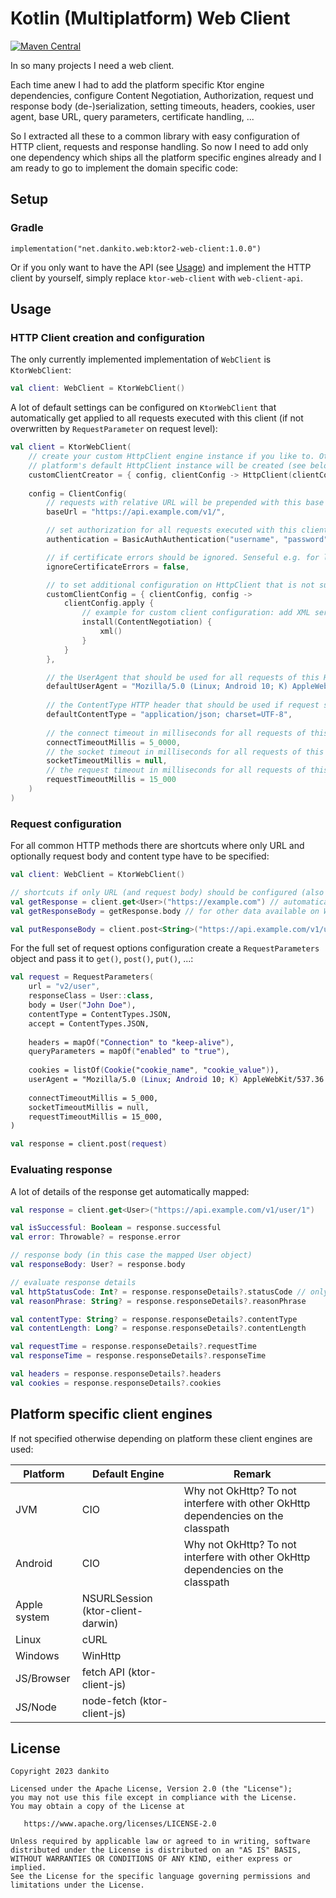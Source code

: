 # Kotlin (Multiplatform) Web Client
[![Maven Central](https://maven-badges.herokuapp.com/maven-central/net.dankito.web/ktor2-web-client/badge.svg)](https://maven-badges.herokuapp.com/maven-central/net.dankito.web/ktor2-web-client)

In so many projects I need a web client. 

Each time anew I had to add the platform specific Ktor engine dependencies, 
configure Content Negotiation, Authorization, request und response body (de-)serialization, 
setting timeouts, headers, cookies, user agent, base URL, query parameters, certificate handling, ... 

So I extracted all these to a common library with easy configuration of HTTP client, requests and response handling.
So now I need to add only one dependency which ships all the platform specific engines already
and I am ready to go to implement the domain specific code:


## Setup

### Gradle

```
implementation("net.dankito.web:ktor2-web-client:1.0.0")
```

Or if you only want to have the API (see [Usage](#usage)) and implement the HTTP client by yourself, simply replace `ktor-web-client` with `web-client-api`.


## Usage

### HTTP Client creation and configuration

The only currently implemented implementation of `WebClient` is `KtorWebClient`:

```kotlin
val client: WebClient = KtorWebClient()
```

A lot of default settings can be configured on `KtorWebClient` that automatically get applied to all requests executed with this client (if not overwritten by `RequestParameter` on request level):

```kotlin
val client = KtorWebClient(
    // create your custom HttpClient engine instance if you like to. Otherwise 
    // platform's default HttpClient instance will be created (see below)
    customClientCreator = { config, clientConfig -> HttpClient(clientConfig) },
    
    config = ClientConfig(
        // requests with relative URL will be prepended with this base URL
        baseUrl = "https://api.example.com/v1/",

        // set authorization for all requests executed with this client
        authentication = BasicAuthAuthentication("username", "password"),

        // if certificate errors should be ignored. Senseful e.g. for local testing with self signed certificates
        ignoreCertificateErrors = false,

        // to set additional configuration on HttpClient that is not supported out of the box by this library
        customClientConfig = { clientConfig, config ->
            clientConfig.apply {
                // example for custom client configuration: add XML serialization. By default JSON serialization is configured
                install(ContentNegotiation) {
                    xml()
                }
            }
        },

        // the UserAgent that should be used for all requests of this HTTP Client (if not overwritten in RequestParameters)
        defaultUserAgent = "Mozilla/5.0 (Linux; Android 10; K) AppleWebKit/537.36 (KHTML, like Gecko) Chrome/134.0.0.0 Mobile Safari/537.3",
        
        // the ContentType HTTP header that should be used if request specifies a body but no content type (defaults to "application/json; charset=UTF-8")
        defaultContentType = "application/json; charset=UTF-8",
        
        // the connect timeout in milliseconds for all requests of this HTTP client (if not overwritten in RequestParameters). Defaults to 5 seconds.
        connectTimeoutMillis = 5_0000,
        // the socket timeout in milliseconds for all requests of this HTTP client (if not overwritten in RequestParameters). Defaults to not set.
        socketTimeoutMillis = null,
        // the request timeout in milliseconds for all requests of this HTTP client (if not overwritten in RequestParameters). Defaults to 15 seconds.
        requestTimeoutMillis = 15_000
    )
)
```


### Request configuration

For all common HTTP methods there are shortcuts where only URL and optionally request body and content type have to be specified:

```kotlin
val client: WebClient = KtorWebClient()

// shortcuts if only URL (and request body) should be configured (also available for put(), delete(), head() and custom HTTP methods):
val getResponse = client.get<User>("https://example.com") // automatically deserializes response body to User object
val getResponseBody = getResponse.body // for other data available on WebClientResponse object see below

val putResponseBody = client.post<String>("https://api.example.com/v1/user", User("John Doe")).body
```

For the full set of request options configuration create a `RequestParameters` object and pass it to `get()`, `post()`, `put()`, ...:

```kotlin
val request = RequestParameters(
    url = "v2/user",
    responseClass = User::class,
    body = User("John Doe"),
    contentType = ContentTypes.JSON,
    accept = ContentTypes.JSON,
    
    headers = mapOf("Connection" to "keep-alive"),
    queryParameters = mapOf("enabled" to "true"),
    
    cookies = listOf(Cookie("cookie_name", "cookie_value")),
    userAgent = "Mozilla/5.0 (Linux; Android 10; K) AppleWebKit/537.36 (KHTML, like Gecko) Chrome/134.0.0.0 Mobile Safari/537.3",
    
    connectTimeoutMillis = 5_000,
    socketTimeoutMillis = null,
    requestTimeoutMillis = 15_000,
)

val response = client.post(request)
```


### Evaluating response

A lot of details of the response get automatically mapped:

```kotlin
val response = client.get<User>("https://api.example.com/v1/user/1")

val isSuccessful: Boolean = response.successful
val error: Throwable? = response.error

// response body (in this case the mapped User object)
val responseBody: User? = response.body

// evaluate response details
val httpStatusCode: Int? = response.responseDetails?.statusCode // only set in case a response has been retrieved, not in case of Network error
val reasonPhrase: String? = response.responseDetails?.reasonPhrase

val contentType: String? = response.responseDetails?.contentType
val contentLength: Long? = response.responseDetails?.contentLength

val requestTime = response.responseDetails?.requestTime
val responseTime = response.responseDetails?.responseTime

val headers = response.responseDetails?.headers
val cookies = response.responseDetails?.cookies
```


## Platform specific client engines

If not specified otherwise depending on platform these client engines are used:

| Platform     | Default Engine                    | Remark                                                                           |
|--------------|-----------------------------------|----------------------------------------------------------------------------------|
| JVM          | CIO                               | Why not OkHttp? To not interfere with other OkHttp dependencies on the classpath |
| Android      | CIO                               | Why not OkHttp? To not interfere with other OkHttp dependencies on the classpath |
| Apple system | NSURLSession (ktor-client-darwin) |                                                                                  |
| Linux        | cURL                              |                                                                                  |
| Windows      | WinHttp                           |                                                                                  |
| JS/Browser   | fetch API (ktor-client-js)        |                                                                                  |
| JS/Node      | node-fetch (ktor-client-js)       |                                                                                  |


## License
```
Copyright 2023 dankito

Licensed under the Apache License, Version 2.0 (the "License");
you may not use this file except in compliance with the License.
You may obtain a copy of the License at

   https://www.apache.org/licenses/LICENSE-2.0

Unless required by applicable law or agreed to in writing, software
distributed under the License is distributed on an "AS IS" BASIS,
WITHOUT WARRANTIES OR CONDITIONS OF ANY KIND, either express or implied.
See the License for the specific language governing permissions and
limitations under the License.
```